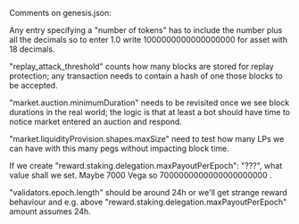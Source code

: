 Comments on genesis.json:

Any entry specifying a "number of tokens" has to include the number plus all the decimals so to enter 1.0 write 1000000000000000000 for asset with 18 decimals.

"replay_attack_threshold" counts how many blocks are stored for replay protection; any transaction needs to contain a hash of one those blocks to be accepted. 

"market.auction.minimumDuration" needs to be revisited once we see block durations in the real world; the logic is that at least a bot should have time to notice market entered an auction and respond.

"market.liquidityProvision.shapes.maxSize" need to test how many LPs we can have with this many pegs without impacting block time. 

If we create "reward.staking.delegation.maxPayoutPerEpoch": "???", what value shall we set. Maybe 7000 Vega so 7000000000000000000000 . 

"validators.epoch.length" should be around 24h or we'll get strange reward behaviour and e.g. above "reward.staking.delegation.maxPayoutPerEpoch" amount assumes 24h.